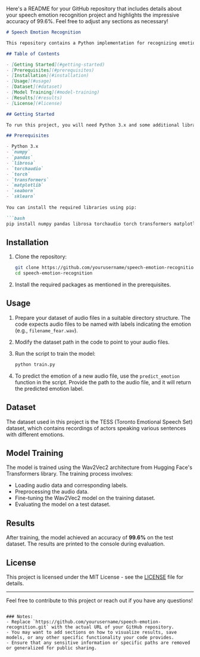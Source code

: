 Here's a README for your GitHub repository that includes details about your speech emotion recognition project and highlights the impressive accuracy of 99.6%. Feel free to adjust any sections as necessary!

```markdown
# Speech Emotion Recognition

This repository contains a Python implementation for recognizing emotions from speech audio files using a fine-tuned Wav2Vec 2.0 model. The model has achieved an impressive accuracy of **99.6%** on the test dataset.

## Table of Contents

- [Getting Started](#getting-started)
- [Prerequisites](#prerequisites)
- [Installation](#installation)
- [Usage](#usage)
- [Dataset](#dataset)
- [Model Training](#model-training)
- [Results](#results)
- [License](#license)

## Getting Started

To run this project, you will need Python 3.x and some additional libraries. Follow the instructions below to set up the environment and start using the code.

## Prerequisites

- Python 3.x
- `numpy`
- `pandas`
- `librosa`
- `torchaudio`
- `torch`
- `transformers`
- `matplotlib`
- `seaborn`
- `sklearn`
  
You can install the required libraries using pip:

```bash
pip install numpy pandas librosa torchaudio torch transformers matplotlib seaborn scikit-learn
```

## Installation

1. Clone the repository:
   ```bash
   git clone https://github.com/yourusername/speech-emotion-recognition.git
   cd speech-emotion-recognition
   ```

2. Install the required packages as mentioned in the prerequisites.

## Usage

1. Prepare your dataset of audio files in a suitable directory structure. The code expects audio files to be named with labels indicating the emotion (e.g., `filename_fear.wav`).

2. Modify the dataset path in the code to point to your audio files.

3. Run the script to train the model:
   ```bash
   python train.py
   ```

4. To predict the emotion of a new audio file, use the `predict_emotion` function in the script. Provide the path to the audio file, and it will return the predicted emotion label.

## Dataset

The dataset used in this project is the TESS (Toronto Emotional Speech Set) dataset, which contains recordings of actors speaking various sentences with different emotions.

## Model Training

The model is trained using the Wav2Vec2 architecture from Hugging Face's Transformers library. The training process involves:

- Loading audio data and corresponding labels.
- Preprocessing the audio data.
- Fine-tuning the Wav2Vec2 model on the training dataset.
- Evaluating the model on a test dataset.

## Results

After training, the model achieved an accuracy of **99.6%** on the test dataset. The results are printed to the console during evaluation.

## License

This project is licensed under the MIT License - see the [LICENSE](LICENSE) file for details.

---

Feel free to contribute to this project or reach out if you have any questions!
```

### Notes:
- Replace `https://github.com/yourusername/speech-emotion-recognition.git` with the actual URL of your GitHub repository.
- You may want to add sections on how to visualize results, save models, or any other specific functionality your code provides.
- Ensure that any sensitive information or specific paths are removed or generalized for public sharing.
